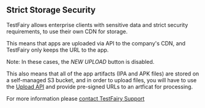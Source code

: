 ## Strict Storage Security

TestFairy allows enterprise clients with sensitive data and strict security requirements, to use their own CDN for storage.

This means that apps are uploaded via API to the company's CDN, and TestFairy only keeps the URL to the app. 

Note: In these cases, the *NEW UPLOAD* button is disabled.

This also means that all of the app artifacts (IPA and APK files) are stored on a self-managed S3 bucket, and in order to upload files, you will have to use the [Upload API](https://docs.testfairy.com/API/Upload_API.html) and provide pre-signed URLs to an artficat for processing.

For more information please [contact TestFairy Support](https://testfairy.com/contact)
